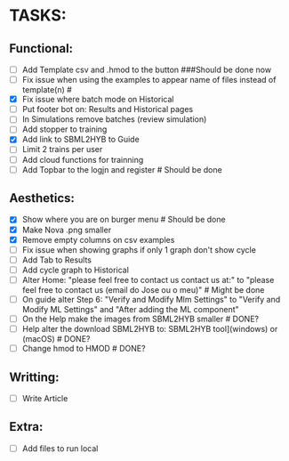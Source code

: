 # TASKS:

## Functional:
- [ ] Add Template csv and .hmod to the button ###Should be done now
- [ ] Fix issue when using the examples to appear name of files instead of template(n) #
- [x] Fix issue where batch mode on Historical
- [ ] Put footer bot on: Results and Historical pages 
- [ ] In Simulations remove batches (review simulation) 
- [ ] Add stopper to training
- [x] Add link to SBML2HYB to Guide
- [ ] Limit 2 trains per user
- [ ] Add cloud functions for trainning
- [ ] Add Topbar to the logjn and register # Should be done

## Aesthetics:
- [x] Show where you are on burger menu # Should be done
- [x] Make Nova .png smaller
- [x] Remove empty columns on csv examples
- [ ] Fix issue when showing graphs if only 1 graph don't show cycle 
- [ ] Add Tab to Results
- [ ] Add cycle graph to Historical
- [ ] Alter Home:
      "please feel free to contact us contact us at:" to "please feel free to contact us (email do Jose ou o meu)"  # Might be done
- [ ] On guide alter Step 6: "Verify and Modify Mlm Settings" to "Verify and Modify ML Settings" and "After adding the ML component" 
- [ ] On the Help make the images from SBML2HYB smaller # DONE?
- [ ] Help alter the download SBML2HYB to: SBML2HYB tool](windows) or  (macOS) # DONE?
- [ ] Change hmod to HMOD # DONE?

## Writting:
- [ ] Write Article

## Extra:
- [ ] Add files to run local
